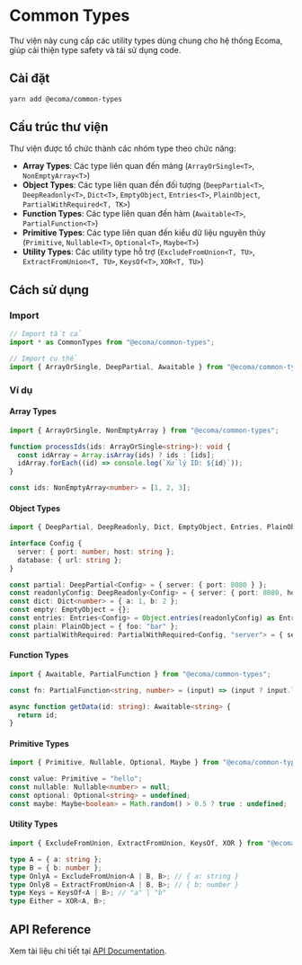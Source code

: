 # Common Types

Thư viện này cung cấp các utility types dùng chung cho hệ thống Ecoma, giúp cải thiện type safety và tái sử dụng code.

## Cài đặt

```bash
yarn add @ecoma/common-types
```

## Cấu trúc thư viện

Thư viện được tổ chức thành các nhóm type theo chức năng:

- **Array Types**: Các type liên quan đến mảng (`ArrayOrSingle<T>`, `NonEmptyArray<T>`)
- **Object Types**: Các type liên quan đến đối tượng (`DeepPartial<T>`, `DeepReadonly<T>`, `Dict<T>`, `EmptyObject`, `Entries<T>`, `PlainObject`, `PartialWithRequired<T, TK>`)
- **Function Types**: Các type liên quan đến hàm (`Awaitable<T>`, `PartialFunction<T>`)
- **Primitive Types**: Các type liên quan đến kiểu dữ liệu nguyên thủy (`Primitive`, `Nullable<T>`, `Optional<T>`, `Maybe<T>`)
- **Utility Types**: Các utility type hỗ trợ (`ExcludeFromUnion<T, TU>`, `ExtractFromUnion<T, TU>`, `KeysOf<T>`, `XOR<T, TU>`)

## Cách sử dụng

### Import

```typescript
// Import tất cả
import * as CommonTypes from "@ecoma/common-types";

// Import cụ thể
import { ArrayOrSingle, DeepPartial, Awaitable } from "@ecoma/common-types";
```

### Ví dụ

#### Array Types
```typescript
import { ArrayOrSingle, NonEmptyArray } from "@ecoma/common-types";

function processIds(ids: ArrayOrSingle<string>): void {
  const idArray = Array.isArray(ids) ? ids : [ids];
  idArray.forEach((id) => console.log(`Xử lý ID: ${id}`));
}

const ids: NonEmptyArray<number> = [1, 2, 3];
```

#### Object Types
```typescript
import { DeepPartial, DeepReadonly, Dict, EmptyObject, Entries, PlainObject, PartialWithRequired } from "@ecoma/common-types";

interface Config {
  server: { port: number; host: string };
  database: { url: string };
}

const partial: DeepPartial<Config> = { server: { port: 8080 } };
const readonlyConfig: DeepReadonly<Config> = { server: { port: 8080, host: "localhost" }, database: { url: "..." } };
const dict: Dict<number> = { a: 1, b: 2 };
const empty: EmptyObject = {};
const entries: Entries<Config> = Object.entries(readonlyConfig) as Entries<Config>;
const plain: PlainObject = { foo: "bar" };
const partialWithRequired: PartialWithRequired<Config, "server"> = { server: { port: 80, host: "" } };
```

#### Function Types
```typescript
import { Awaitable, PartialFunction } from "@ecoma/common-types";

const fn: PartialFunction<string, number> = (input) => (input ? input.length : undefined);

async function getData(id: string): Awaitable<string> {
  return id;
}
```

#### Primitive Types
```typescript
import { Primitive, Nullable, Optional, Maybe } from "@ecoma/common-types";

const value: Primitive = "hello";
const nullable: Nullable<number> = null;
const optional: Optional<string> = undefined;
const maybe: Maybe<boolean> = Math.random() > 0.5 ? true : undefined;
```

#### Utility Types
```typescript
import { ExcludeFromUnion, ExtractFromUnion, KeysOf, XOR } from "@ecoma/common-types";

type A = { a: string };
type B = { b: number };
type OnlyA = ExcludeFromUnion<A | B, B>; // { a: string }
type OnlyB = ExtractFromUnion<A | B, B>; // { b: number }
type Keys = KeysOf<A | B>; // "a" | "b"
type Either = XOR<A, B>;
```

## API Reference

Xem tài liệu chi tiết tại [API Documentation](../docs/libraries/common-types/common-types.md).
